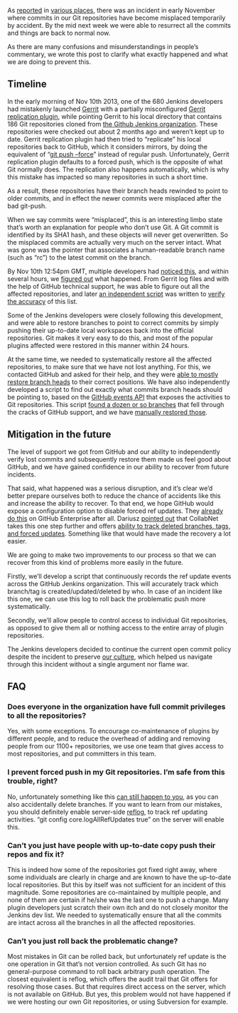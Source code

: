 As [reported](https://news.ycombinator.com/item?id=6713742) in [various places](http://www.reddit.com/r/programming/comments/1qefox/jenkins_developers_accidentally_do_git_push_force/), there was an incident in early November where commits in our Git repositories have become misplaced temporarily by accident. By the mid next week we were able to resurrect all the commits and things are back to normal now.

As there are many confusions and misunderstandings in people’s commentary, we wrote this post to clarify what exactly happened and what we are doing to prevent this.

## Timeline

In the early morning of Nov 10th 2013, one of the 680 Jenkins developers had mistakenly launched [Gerrit](http://code.google.com/p/gerrit/) with a partially misconfigured [Gerrit replication plugin](http://gerrit-documentation.googlecode.com/svn/Documentation/2.3/config-replication.html), while pointing Gerrit to his local directory that contains 186 Git repositories cloned from [the Github Jenkins organization](https://github.com/jenkinsci/). These repositories were checked out about 2 months ago and weren’t kept up to date. Gerrit replication plugin had then tried to “replicate” his local repositories back to GitHub, which it considers mirrors, by doing the equivalent of “[git push –force](https://www.kernel.org/pub/software/scm/git/docs/git-push.html)” instead of regular push. Unfortunately, Gerrit replication plugin defaults to a forced push, which is the opposite of what Git normally does. The replication also happens automatically, which is why this mistake has impacted so many repositories in such a short time.

As a result, these repositories have their branch heads rewinded to point to older commits, and in effect the newer commits were misplaced after the bad git-push.

When we say commits were “misplaced”, this is an interesting limbo state that’s worth an explanation for people who don’t use Git. A Git commit is identified by its SHA1 hash, and these objects will never get overwritten. So the misplaced commits are actually very much on the server intact. What was gone was the pointer that associates a human-readable branch name (such as “rc”) to the latest commit on the branch.

By Nov 10th 12:54pm GMT, multiple developers had [noticed this](https://groups.google.com/d/msg/jenkinsci-dev/-myjRIPcVwU/qOAqXGaRioIJ), and within several hours, we [figured out](https://groups.google.com/d/msg/jenkinsci-dev/-myjRIPcVwU/t4nkXONp8qgJ) what happened. From Gerrit log files and with the help of GitHub technical support, he was able to figure out all the affected repositories, and later [an independent script](https://github.com/jenkinsci/backend-git-pushf-finder) was written to [verify the accuracy](https://groups.google.com/d/msg/jenkinsci-dev/Lj_mPb7jMmo/qf_pdQVBHZUJ) of this list.

Some of the Jenkins developers were closely following this development, and were able to restore branches to point to correct commits by simply pushing their up-to-date local workspaces back into the official repositories. Git makes it very easy to do this, and most of the popular plugins affected were restored in this manner within 24 hours.

At the same time, we needed to systematically restore all the affected repositories, to make sure that we have not lost anything. For this, we contacted GitHub and asked for their help, and they were [able to mostly restore branch heads](https://groups.google.com/d/msg/jenkinsci-dev/-myjRIPcVwU/6JVpAwau37AJ) to their correct positions. We have also independently developed a script to find out exactly what commits branch heads should be pointing to, based on the [GitHub events API](http://developer.github.com/v3/activity/events/) that exposes the activities to Git repositories. This script [found a dozen or so branches](https://groups.google.com/d/msg/jenkinsci-dev/Lj_mPb7jMmo/3N7AVQQed70J) that fell through the cracks of GitHub support, and we have [manually restored those](https://groups.google.com/d/msg/jenkinsci-dev/Lj_mPb7jMmo/1f9Bs2TILEQJ).

## Mitigation in the future

The level of support we got from GitHub and our ability to independently verify lost commits and subsequently restore them made us feel good about GitHub, and we have gained confidence in our ability to recover from future incidents.

That said, what happened was a serious disruption, and it’s clear we’d better prepare ourselves both to reduce the chance of accidents like this and increase the ability to recover. To that end, we hope GitHub would expose a configuration option to disable forced ref updates. They [already do this](https://enterprise.github.com/help/articles/disable-force-pushes) on GitHub Enterprise after all. Dariusz [pointed out](https://groups.google.com/d/msg/jenkinsci-dev/dD-sumd81pU/usnd7M77JvUJ) that CollabNet takes this one step further and offers [ability to track deleted branches, tags, and forced updates](http://blogs.collab.net/git/protect-git-history). Something like that would have made the recovery a lot easier.

We are going to make two improvements to our process so that we can recover from this kind of problems more easily in the future.

Firstly, we’ll develop a script that continuously records the ref update events across the GitHub Jenkins organization. This will accurately track which branch/tag is created/updated/deleted by who. In case of an incident like this one, we can use this log to roll back the problematic push more systematically.

Secondly, we’ll allow people to control access to individual Git repositories, as opposed to give them all or nothing access to the entire array of plugin repositories.

The Jenkins developers decided to continue the current open commit policy despite the incident to preserve [our culture](https://wiki.jenkins-ci.org/display/JENKINS/Governance+Document#GovernanceDocument-OurPhilosophy), which helped us navigate through this incident without a single argument nor flame war.

## FAQ

### Does everyone in the organization have full commit privileges to all the repositories?

Yes, with some exceptions. To encourage co-maintenance of plugins by different people, and to reduce the overhead of adding and removing people from our 1100+ repositories, we use one team that gives access to most repositories, and put committers in this team.

### I prevent forced push in my Git repositories. I’m safe from this trouble, right?

No, unfortunately something like this [can still happen to you](https://bugs.eclipse.org/bugs/show_bug.cgi?id=361707), as you can also accidentally delete branches. If you want to learn from our mistakes, you should definitely enable server-side [reflog](https://www.kernel.org/pub/software/scm/git/docs/git-reflog.html), to track ref updating activities. “git config core.logAllRefUpdates true” on the server will enable this.

### Can’t you just have people with up-to-date copy push their repos and fix it?

This is indeed how some of the repositories got fixed right away, where some individuals are clearly in charge and are known to have the up-to-date local repositories. But this by itself was not sufficient for an incident of this magnitude. Some repositories are co-maintained by multiple people, and none of them are certain if he/she was the last one to push a change. Many plugin developers just scratch their own itch and do not closely monitor the Jenkins dev list. We needed to systematically ensure that all the commits are intact across all the branches in all the affected repositories.

### Can’t you just roll back the problematic change?

Most mistakes in Git can be rolled back, but unfortunately ref update is the one operation in Git that’s not version controlled. As such Git has no general-purpose command to roll back arbitrary push operation. The closest equivalent is reflog, which offers the audit trail that Git offers for resolving those cases. But that requires direct access on the server, which is not available on GitHub. But yes, this problem would not have happened if we were hosting our own Git repositories, or using Subversion for example.
